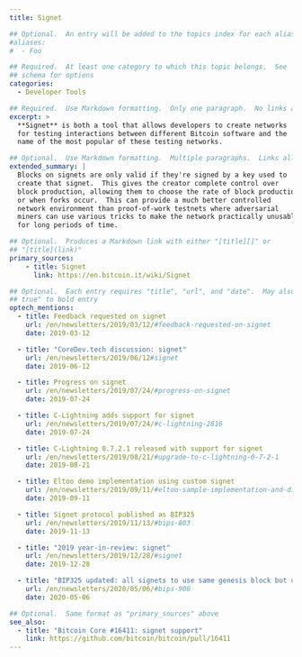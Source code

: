 ```yaml
---
title: Signet

## Optional.  An entry will be added to the topics index for each alias
#aliases:
#  - Foo

## Required.  At least one category to which this topic belongs.  See
## schema for options
categories:
  - Developer Tools

## Required.  Use Markdown formatting.  Only one paragraph.  No links allowed.
excerpt: >
  **Signet** is both a tool that allows developers to create networks
  for testing interactions between different Bitcoin software and the
  name of the most popular of these testing networks.

## Optional.  Use Markdown formatting.  Multiple paragraphs.  Links allowed.
extended_summary: |
  Blocks on signets are only valid if they're signed by a key used to
  create that signet.  This gives the creator complete control over
  block production, allowing them to choose the rate of block production
  or when forks occur.  This can provide a much better controlled
  network environment than proof-of-work testnets where adversarial
  miners can use various tricks to make the network practically unusable
  for long periods of time.

## Optional.  Produces a Markdown link with either "[title][]" or
## "[title](link)"
primary_sources:
    - title: Signet
      link: https://en.bitcoin.it/wiki/Signet

## Optional.  Each entry requires "title", "url", and "date".  May also use "feature:
## true" to bold entry
optech_mentions:
  - title: Feedback requested on signet
    url: /en/newsletters/2019/03/12/#feedback-requested-on-signet
    date: 2019-03-12

  - title: "CoreDev.tech discussion: signet"
    url: /en/newsletters/2019/06/12#signet
    date: 2019-06-12

  - title: Progress on signet
    url: /en/newsletters/2019/07/24/#progress-on-signet
    date: 2019-07-24

  - title: C-Lightning adds support for signet
    url: /en/newsletters/2019/07/24/#c-lightning-2816
    date: 2019-07-24

  - title: C-Lightning 0.7.2.1 released with support for signet
    url: /en/newsletters/2019/08/21/#upgrade-to-c-lightning-0-7-2-1
    date: 2019-08-21

  - title: Eltoo demo implementation using custom signet
    url: /en/newsletters/2019/09/11/#eltoo-sample-implementation-and-discussion
    date: 2019-09-11

  - title: Signet protocol published as BIP325
    url: /en/newsletters/2019/11/13/#bips-803
    date: 2019-11-13

  - title: "2019 year-in-review: signet"
    url: /en/newsletters/2019/12/28/#signet
    date: 2019-12-28

  - title: "BIP325 updated: all signets to use same genesis block but different magic"
    url: /en/newsletters/2020/05/06/#bips-900
    date: 2020-05-06

## Optional.  Same format as "primary_sources" above
see_also:
  - title: "Bitcoin Core #16411: signet support"
    link: https://github.com/bitcoin/bitcoin/pull/16411
---
```

